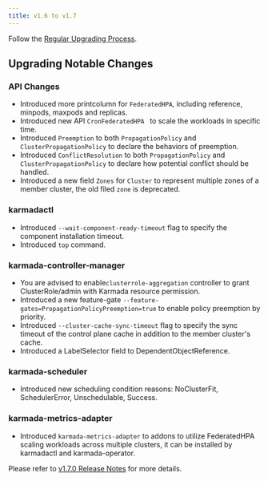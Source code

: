 ```yaml
---
title: v1.6 to v1.7
---
```


Follow the [Regular Upgrading Process](./README.md).

## Upgrading Notable Changes

### API Changes

* Introduced more printcolumn for `FederatedHPA`, including reference, minpods, maxpods and replicas.
* Introduced new API `CronFederatedHPA ` to scale the workloads in specific time.
* Introduced `Preemption` to both `PropagationPolicy` and `ClusterPropagationPolicy` to declare the behaviors of preemption.
* Introduced `ConflictResolution` to both `PropagationPolicy` and `ClusterPropagationPolicy` to declare how potential conflict should be handled.
* Introduced a new field `Zones` for `Cluster` to represent multiple zones of a member cluster, the old filed `zone` is deprecated.

### karmadactl

* Introduced `--wait-component-ready-timeout` flag to specify the component installation timeout. 
* Introduced `top` command. 

### karmada-controller-manager

* You are advised to enable`clusterrole-aggregation` controller to grant ClusterRole/admin with Karmada resource permission.
* Introduced a new feature-gate `--feature-gates=PropagationPolicyPreemption=true` to enable policy preemption by priority.
* Introduced `--cluster-cache-sync-timeout` flag to specify the sync timeout of the control plane cache in addition to the member cluster's cache. 
* Introduced a LabelSelector field to DependentObjectReference. 

### karmada-scheduler

* Introduced new scheduling condition reasons: NoClusterFit, SchedulerError, Unschedulable, Success. 

### karmada-metrics-adapter

* Introduced `karmada-metrics-adapter` to addons to utilize FederatedHPA scaling workloads across multiple clusters, 
it can be installed by karmadactl and karmada-operator.

Please refer to [v1.7.0 Release Notes](https://github.com/karmada-io/karmada/releases/tag/v1.7.0) for more details.
